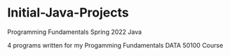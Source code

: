 # Initial-Java-Projects
Programming Fundamentals Spring 2022 Java

4 programs written for my Progamming Fundamentals DATA 50100 Course
